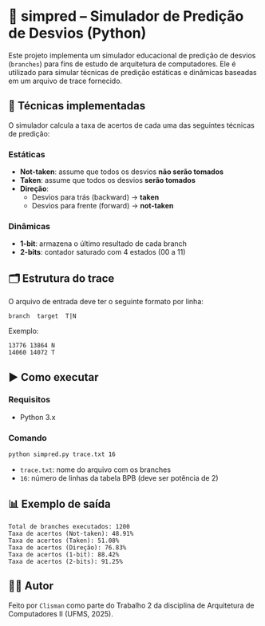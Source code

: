 # 🧠 simpred – Simulador de Predição de Desvios (Python)

Este projeto implementa um simulador educacional de predição de desvios (`branches`) para fins de estudo de arquitetura de computadores. Ele é utilizado para simular técnicas de predição estáticas e dinâmicas baseadas em um arquivo de trace fornecido.

## 📌 Técnicas implementadas

O simulador calcula a taxa de acertos de cada uma das seguintes técnicas de predição:

### Estáticas
- **Not-taken**: assume que todos os desvios **não serão tomados**
- **Taken**: assume que todos os desvios **serão tomados**
- **Direção**:
  - Desvios para trás (backward) → **taken**
  - Desvios para frente (forward) → **not-taken**

### Dinâmicas
- **1-bit**: armazena o último resultado de cada branch
- **2-bits**: contador saturado com 4 estados (00 a 11)

## 🗂️ Estrutura do trace

O arquivo de entrada deve ter o seguinte formato por linha:

```
branch  target  T|N
``` 

Exemplo:

```
13776 13864 N
14060 14072 T
```

## ▶️ Como executar

### Requisitos
- Python 3.x

### Comando

```bash
python simpred.py trace.txt 16
````

* `trace.txt`: nome do arquivo com os branches
* `16`: número de linhas da tabela BPB (deve ser potência de 2)

## 📊 Exemplo de saída

```
Total de branches executados: 1200
Taxa de acertos (Not-taken): 48.91%
Taxa de acertos (Taken): 51.08%
Taxa de acertos (Direção): 76.83%
Taxa de acertos (1-bit): 88.42%
Taxa de acertos (2-bits): 91.25%
```

<!-- ## 💡 Próximos passos

* Suporte à predição com correlação (global history)
* Geração de gráficos de desempenho
* Exportação para CSV -->

## 👨‍💻 Autor

Feito por `Clisman` como parte do Trabalho 2 da disciplina de Arquitetura de Computadores II (UFMS, 2025).
